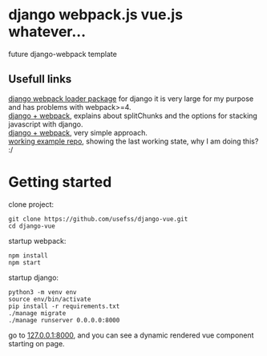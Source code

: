 # django webpack.js vue.js whatever...
future django-webpack template 
## Usefull links 
[django webpack loader package](https://github.com/owais/django-webpack-loader) for django it is very large for my purpose and has problems with webpack>=4.  
[django + webpack](https://www.valentinog.com/blog/webpack-django/), explains about splitChunks and the options for stacking javascript with django.  
[django + webpack](https://pascalw.me/blog/2020/04/19/webpack-django.html), very simple approach.  
[working example repo](https://github.com/pascalw/django-webpack-boilerplate), showing the last working state, why I am doing this? :/  

# Getting started
clone project:
```
git clone https://github.com/usefss/django-vue.git
cd django-vue
```
startup webpack:
```
npm install
npm start
```
startup django:
```
python3 -m venv env
source env/bin/activate
pip install -r requirements.txt
./manage migrate
./manage runserver 0.0.0.0:8000
```
go to [127.0.0.1:8000](http://127.0.0.1:8000), and you can see a dynamic rendered vue component starting on page.